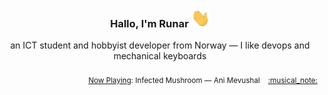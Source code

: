 <h3 align="center">Hallo, I'm Runar <img src="./assets/wave.gif" width="30px" height="30px"></h3>

<div align="center">an ICT student and hobbyist developer from Norway — I like devops and mechanical keyboards</div>

<br/>
<div align="right"><sub>
  <a href="https://www.last.fm/user/runarsf">Now Playing</a>: Infected Mushroom &mdash; Ani Mevushal &nbsp;&nbsp; <a href="https:&#x2F;&#x2F;www.last.fm&#x2F;music&#x2F;Infected+Mushroom&#x2F;_&#x2F;Ani+Mevushal">:musical_note:</a>
</sub></div>

